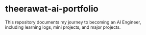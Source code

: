 # theerawat-ai-portfolio
This repository documents my journey to becoming an AI Engineer, including learning logs, mini projects, and major projects.
